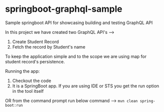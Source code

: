 # springboot-graphql-sample
Sample springboot API for showcasing building and testing GraphQL API

In this project we have created two GraphQL API's -->
1) Create Student Record
2) Fetch the record by Student's name

To keep the application simple and to the scope we are using map for student record's persistence.

Running the app:
1) Checkout the code
2) It is a SpringBoot app. If you are using IDE or STS you get the run option in the tool itself

OR from the command prompt run below command -->
   `mvn clean spring-boot:run`
